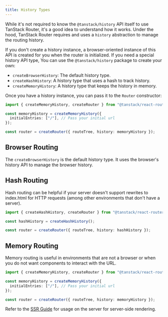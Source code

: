 ```yaml
---
title: History Types
---
```


While it's not required to know the `@tanstack/history` API itself to use TanStack Router, it's a good idea to understand how it works. Under the hood, TanStack Router requires and uses a `history` abstraction to manage the routing history.

If you don't create a history instance, a browser-oriented instance of this API is created for you when the router is initialized. If you need a special history API type, You can use the `@tanstack/history` package to create your own:

- `createBrowserHistory`: The default history type.
- `createHashHistory`: A history type that uses a hash to track history.
- `createMemoryHistory`: A history type that keeps the history in memory.

Once you have a history instance, you can pass it to the `Router` constructor:

```ts
import { createMemoryHistory, createRouter } from "@tanstack/react-router";

const memoryHistory = createMemoryHistory({
  initialEntries: ["/"], // Pass your initial url
});

const router = createRouter({ routeTree, history: memoryHistory });
```

## Browser Routing

The `createBrowserHistory` is the default history type. It uses the browser's history API to manage the browser history.

## Hash Routing

Hash routing can be helpful if your server doesn't support rewrites to index.html for HTTP requests (among other environments that don't have a server).

```ts
import { createHashHistory, createRouter } from "@tanstack/react-router";

const hashHistory = createHashHistory();

const router = createRouter({ routeTree, history: hashHistory });
```

## Memory Routing

Memory routing is useful in environments that are not a browser or when you do not want components to interact with the URL.

```ts
import { createMemoryHistory, createRouter } from "@tanstack/react-router";

const memoryHistory = createMemoryHistory({
  initialEntries: ["/"], // Pass your initial url
});

const router = createRouter({ routeTree, history: memoryHistory });
```

Refer to the [SSR Guide](../ssr.md#server-history) for usage on the server for server-side rendering.
